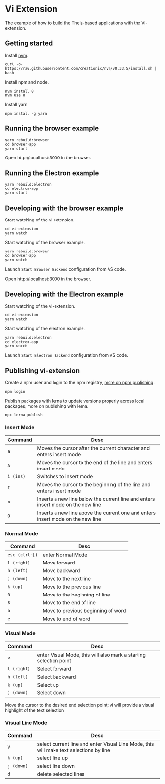 # Vi Extension
The example of how to build the Theia-based applications with the Vi-extension.

## Getting started

Install [nvm](https://github.com/creationix/nvm#install-script).

    curl -o- https://raw.githubusercontent.com/creationix/nvm/v0.33.5/install.sh | bash

Install npm and node.

    nvm install 8
    nvm use 8

Install yarn.

    npm install -g yarn

## Running the browser example

    yarn rebuild:browser
    cd browser-app
    yarn start

Open http://localhost:3000 in the browser.

## Running the Electron example

    yarn rebuild:electron
    cd electron-app
    yarn start

## Developing with the browser example

Start watching of the vi extension.

    cd vi-extension
    yarn watch

Start watching of the browser example.

    yarn rebuild:browser
    cd browser-app
    yarn watch

Launch `Start Browser Backend` configuration from VS code.

Open http://localhost:3000 in the browser.

## Developing with the Electron example

Start watching of the vi-extension.

    cd vi-extension
    yarn watch

Start watching of the electron example.

    yarn rebuild:electron
    cd electron-app
    yarn watch

Launch `Start Electron Backend` configuration from VS code.

## Publishing vi-extension

Create a npm user and login to the npm registry, [more on npm publishing](https://docs.npmjs.com/getting-started/publishing-npm-packages).

    npm login

Publish packages with lerna to update versions properly across local packages, [more on publishing with lerna](https://github.com/lerna/lerna#publish).

    npx lerna publish

### Insert Mode
|Command         | Desc                                                                                   |
|----------------|----------------------------------------------------------------------------------------|
| `a`            | Moves the cursor after the current character and enters insert mode                    |
| `A`            | Moves the cursor to the end of the line and enters insert mode                         |
| `i (ins)`      | Switches to insert mode                                                                |
| `I`            | Moves the cursor to the beginning of the line and enters insert mode                   |
| `o`            | Inserts a new line below the current line and enters insert mode on the new line       |
| `O`            | Inserts a new line above the current one and enters insert mode on the new line        |

### Normal Mode
|Command         | Desc                                                                                   |
|----------------|----------------------------------------------------------------------------------------|
| `esc (ctrl-[)` | enter Normal Mode                                                                      |
| `l (right)`    | Move forward                                                                           |
| `h (left)`     | Move backward                                                                          |
| `j (down)`     | Move to the next line                                                                  |
| `k (up)`       | Move to the previous line                                                              |
| `0`            | Move to the beginning of line                                                          |
| `$`            | Move to the end of line                                                                |
| `b`            | Move to previous beginning of word                                                     |
| `e`            | Move to end of word                                                                    |

### Visual Mode
|Command         | Desc                                                                                   |
|----------------|----------------------------------------------------------------------------------------|
| `v`            | enter Visual Mode, this will also mark a starting selection point                      |
| `l (right)`    | Select forward                                                                         |
| `h (left)`     | Select backward                                                                        |
| `k (up)`       | Select up                                                                              |
| `j (down)`     | Select down                                                                            |

Move the cursor to the desired end selection point; vi will provide a visual highlight of the text selection

### Visual Line Mode
|Command         | Desc                                                                                   |
|----------------|----------------------------------------------------------------------------------------|
| `V`            | select current line and enter Visual Line Mode, this will make text selections by line |
| `k (up)`       | select line up                                                                         |
| `j (down)`     | select line down                                                                       |
| `d`            | delete selected lines                                                                  |
